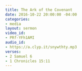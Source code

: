 ```yaml
---
title: The Ark of the Covenant
date: 2016-10-22 20:00:00 -04:00
categories:
- media
layout: sermon
video_id:
- PRf-YFh1AMI
audio_id:
- https://a.clyp.it/snywthty.mp3
verses:
- 2 Samuel 6
- 1 Chronicles 15:11
---
```


